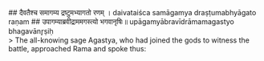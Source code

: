 <section>
<section data-markdown>
## दैवतैश्च समागम्य द्रष्टुमभ्यागतो रणम् ।
daivataiśca samāgamya draṣṭumabhyāgato raṇam
## उपागम्याब्रवीद्राममगस्त्यो भगवानृषिः॥
upāgamyābravīdrāmamagastyo bhagavānr̥ṣiḥ
</section>
<section data-markdown>
> The all-knowing sage Agastya, who had joined the gods to witness the battle, approached Rama and spoke thus:
</section>
</section>
<!--
<section data-markdown>
> Approaching Rāma standing absorbed in deep thought in the battle-field, exhausted by the fight, and facing Ravana who was duly prepared for the war, the glorious sage Agastya, who had come in the company of the gods, to witness the battle, then spoke as follows - He met the gods and came to see the battle.
</section>
<section data-markdown>
> Rama, exhausted and about to face Ravana ready for a fresh battle was lost deep in contemplation. The all knowing sage agastya who had joined the gods to witness the battle spoke to Rama thus
</section>
-->
